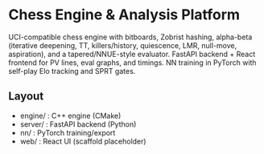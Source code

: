 # Chess Engine & Analysis Platform

UCI-compatible chess engine with bitboards, Zobrist hashing, alpha-beta (iterative deepening, TT, killers/history, quiescence, LMR, null-move, aspiration), and a tapered/NNUE-style evaluator.
FastAPI backend + React frontend for PV lines, eval graphs, and timings. NN training in PyTorch with self-play Elo tracking and SPRT gates.

## Layout
- engine/ : C++ engine (CMake)
- server/ : FastAPI backend (Python)
- nn/     : PyTorch training/export
- web/    : React UI (scaffold placeholder)
